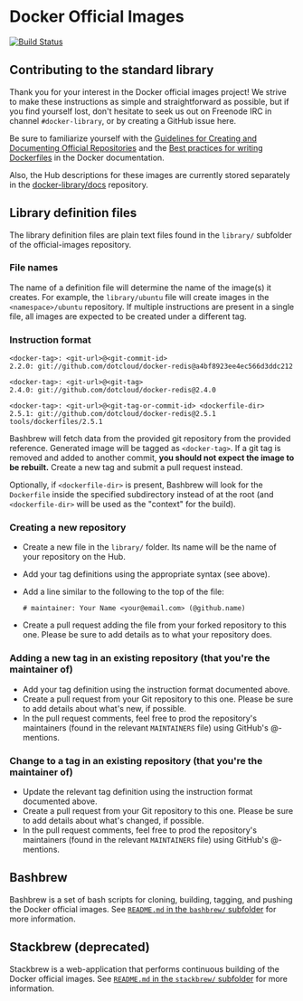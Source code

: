 # Docker Official Images

[![Build Status](https://travis-ci.org/docker-library/official-images.svg?branch=master)](https://travis-ci.org/docker-library/official-images)

## Contributing to the standard library

Thank you for your interest in the Docker official images project! We strive to make these instructions as simple and straightforward as possible, but if you find yourself lost, don't hesitate to seek us out on Freenode IRC in channel `#docker-library`, or by creating a GitHub issue here.

Be sure to familiarize yourself with the [Guidelines for Creating and Documenting Official Repositories](https://docs.docker.com/docker-hub/official_repos/) and the [Best practices for writing Dockerfiles](https://docs.docker.com/articles/dockerfile_best-practices/) in the Docker documentation.

Also, the Hub descriptions for these images are currently stored separately in the [docker-library/docs](https://github.com/docker-library/docs) repository.

## Library definition files

The library definition files are plain text files found in the `library/` subfolder of the official-images repository.

### File names

The name of a definition file will determine the name of the image(s) it creates. For example, the `library/ubuntu` file will create images in the `<namespace>/ubuntu` repository. If multiple instructions are present in a single file, all images are expected to be created under a different tag.

### Instruction format

	<docker-tag>: <git-url>@<git-commit-id>
	2.2.0: git://github.com/dotcloud/docker-redis@a4bf8923ee4ec566d3ddc212
	
	<docker-tag>: <git-url>@<git-tag>
	2.4.0: git://github.com/dotcloud/docker-redis@2.4.0
	
	<docker-tag>: <git-url>@<git-tag-or-commit-id> <dockerfile-dir>
	2.5.1: git://github.com/dotcloud/docker-redis@2.5.1 tools/dockerfiles/2.5.1

Bashbrew will fetch data from the provided git repository from the provided reference. Generated image will be tagged as `<docker-tag>`. If a git tag is removed and added to another commit, **you should not expect the image to be rebuilt.** Create a new tag and submit a pull request instead.

Optionally, if `<dockerfile-dir>` is present, Bashbrew will look for the `Dockerfile` inside the specified subdirectory instead of at the root (and `<dockerfile-dir>` will be used as the "context" for the build).

### Creating a new repository

-	Create a new file in the `library/` folder. Its name will be the name of your repository on the Hub.
-	Add your tag definitions using the appropriate syntax (see above).
-	Add a line similar to the following to the top of the file:

		# maintainer: Your Name <your@email.com> (@github.name)

-	Create a pull request adding the file from your forked repository to this one. Please be sure to add details as to what your repository does.

### Adding a new tag in an existing repository (that you're the maintainer of)

-	Add your tag definition using the instruction format documented above.
-	Create a pull request from your Git repository to this one. Please be sure to add details about what's new, if possible.
-	In the pull request comments, feel free to prod the repository's maintainers (found in the relevant `MAINTAINERS` file) using GitHub's @-mentions.

### Change to a tag in an existing repository (that you're the maintainer of)

-	Update the relevant tag definition using the instruction format documented above.
-	Create a pull request from your Git repository to this one. Please be sure to add details about what's changed, if possible.
-	In the pull request comments, feel free to prod the repository's maintainers (found in the relevant `MAINTAINERS` file) using GitHub's @-mentions.

## Bashbrew

Bashbrew is a set of bash scripts for cloning, building, tagging, and pushing the Docker official images. See [`README.md` in the `bashbrew/` subfolder](bashbrew/README.md) for more information.

## Stackbrew (deprecated)

Stackbrew is a web-application that performs continuous building of the Docker official images. See [`README.md` in the `stackbrew/` subfolder](stackbrew/README.md) for more information.
